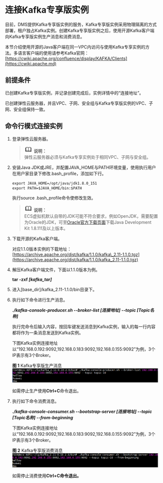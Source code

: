 # 连接Kafka专享版实例<a name="dms-ug-180604020"></a>

目前，DMS提供Kafka专享版实例的服务，Kafka专享版实例采用物理隔离的方式部署，租户独占Kafka实例。创建Kafka专享版实例之后，使用开源Kafka客户端向Kafka专享版实例生产消息和消费消息。

本节介绍使用开源的Java客户端在同一VPC内访问与使用Kafka专享实例的方法。多语言客户端的使用请参考Kafka官网：[https://cwiki.apache.org/confluence/display/KAFKA/Clients](https://cwiki.apache.md)

## 前提条件<a name="section17830048113810"></a>

已创建Kafka专享版实例，并记录创建完成后，实例详情中的“连接地址”。

已创建弹性云服务器，并且VPC、子网、安全组与Kafka专享版实例的VPC、子网、安全组保持一致。

## 命令行模式连接实例<a name="section189213202426"></a>

1.  登录弹性云服务器。

    >![](public_sys-resources/icon-note.gif) **说明：**   
    >弹性云服务器必须与Kafka专享实例处于相同VPC、子网与安全组。  

2.  安装Java JDK或JRE，并配置JAVA\_HOME与PATH环境变量，使用执行用户在用户家目录下修改.bash\_profile，添加如下行。

    ```
    export JAVA_HOME=/opt/java/jdk1.8.0_151 
    export PATH=$JAVA_HOME/bin:$PATH
    ```

    执行source .bash\_profile命令使修改生效。

    >![](public_sys-resources/icon-note.gif) **说明：**   
    >ECS虚拟机默认自带的JDK可能不符合要求，例如OpenJDK，需要配置为Oracle的JDK，可至[Oracle官方下载页面](http://www.oracle.com/technetwork/java/javase/downloads/index.html)下载Java Development Kit 1.8.111及以上版本。  

3.  下载开源的Kafka客户端。

    对应1.1.0版本实例的下载地址：[https://archive.apache.org/dist/kafka/1.1.0/kafka\_2.11-1.1.0.tgz](https://archive.apache.org/dist/kafka/1.1.0/kafka_2.11-1.1.0.tgz)

4.  解压Kafka客户端文件，下面以1.1.0版本为例。

    **tar -zxf  _\[kafka\_tar\]_**

5.  进入\[base\_dir\]/kafka\_2.11-1.1.0/bin目录下。
6.  执行如下命令进行生产消息。

    **_./kafka-console-producer.sh --broker-list \[连接地址\] --topic \[Topic名称\]_**

    执行完命令后输入内容，按回车键发送消息到Kafka实例，输入的每一行内容都将作为一条消息发送到Kafka实例。

    下图Kafka实例连接地址以“192.168.0.192:9092,192.168.0.183:9092,192.168.0.155:9092”为例，3个IP表示有3个Broker。

    **图 1**  Kafka专享版生产消息<a name="fig1125032512301"></a>  
    ![](figures/Kafka专享版生产消息.png "Kafka专享版生产消息")

    如需停止生产使用**Ctrl+C**命令退出。

7.  执行如下命令消费消息。

    _**./kafka-console-consumer.sh --bootstrap-server \[连接地址\] --topic \[Topic名称\] --from-beginning**_

    下图Kafka实例连接地址以“192.168.0.192:9092,192.168.0.183:9092,192.168.0.155:9092”为例，3个IP表示有3个Broker。

    **图 2**  Kafka专享版消费消息<a name="fig16636329305"></a>  
    ![](figures/Kafka专享版消费消息.png "Kafka专享版消费消息")

    如需停止消费使用**Ctrl+C命令退出。**


